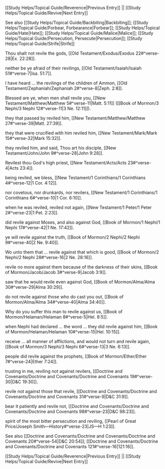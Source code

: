 [[Study Helps/Topical Guide/Reverence|Previous Entry]]  ||  [[Study Helps/Topical Guide/Revive|Next Entry]]

 See also [[Study Helps/Topical Guide/Backbiting|Backbiting]]; [[Study Helps/Topical Guide/Forbear, Forbearance|Forbear]]; [[Study Helps/Topical Guide/Hate|Hate]]; [[Study Helps/Topical Guide/Malice|Malice]]; [[Study Helps/Topical Guide/Persecution, Persecute|Persecution]]; [[Study Helps/Topical Guide/Strife|Strife]]

 Thou shalt not revile the gods, [[Old Testament/Exodus/Exodus 22#^verse-28|Ex. 22:28]].

 neither be ye afraid of their revilings, [[Old Testament/Isaiah/Isaiah 51#^verse-7|Isa. 51:7]].

 I have heard ... the revilings of the children of Ammon, [[Old Testament/Zephaniah/Zephaniah 2#^verse-8|Zeph. 2:8]].

 Blessed are ye, when men shall revile you, [[New Testament/Matthew/Matthew 5#^verse-11|Matt. 5:11]] ([[Book of Mormon/3 Nephi/3 Nephi 12#^verse-11|3 Ne. 12:11]]).

 they that passed by reviled him, [[New Testament/Matthew/Matthew 27#^verse-39|Matt. 27:39]].

 they that were crucified with him reviled him, [[New Testament/Mark/Mark 15#^verse-32|Mark 15:32]].

 they reviled him, and said, Thou art his disciple, [[New Testament/John/John 9#^verse-28|John 9:28]].

 Revilest thou God's high priest, [[New Testament/Acts/Acts 23#^verse-4|Acts 23:4]].

 being reviled, we bless, [[New Testament/1 Corinthians/1 Corinthians 4#^verse-12|1 Cor. 4:12]].

 nor covetous, nor drunkards, nor revilers, [[New Testament/1 Corinthians/1 Corinthians 6#^verse-10|1 Cor. 6:10]].

 when he was reviled, reviled not again, [[New Testament/1 Peter/1 Peter 2#^verse-23|1 Pet. 2:23]].

 did revile against Moses, and also against God, [[Book of Mormon/1 Nephi/1 Nephi 17#^verse-42|1 Ne. 17:42]].

 ye will revile against the truth, [[Book of Mormon/2 Nephi/2 Nephi 9#^verse-40|2 Ne. 9:40]].

 Wo unto them that ... revile against that which is good, [[Book of Mormon/2 Nephi/2 Nephi 28#^verse-16|2 Ne. 28:16]].

 revile no more against them because of the darkness of their skins, [[Book of Mormon/Jacob/Jacob 3#^verse-9|Jacob 3:9]].

 saw that he would revile even against God, [[Book of Mormon/Alma/Alma 30#^verse-29|Alma 30:29]].

 do not revile against those who do cast you out, [[Book of Mormon/Alma/Alma 34#^verse-40|Alma 34:40]].

 Why do you suffer this man to revile against us, [[Book of Mormon/Helaman/Helaman 8#^verse-5|Hel. 8:5]].

 when Nephi had declared ... the word ... they did revile against him, [[Book of Mormon/Helaman/Helaman 10#^verse-15|Hel. 10:15]].

 receive ... all manner of afflictions, and would not turn and revile again, [[Book of Mormon/3 Nephi/3 Nephi 6#^verse-13|3 Ne. 6:13]].

 people did revile against the prophets, [[Book of Mormon/Ether/Ether 7#^verse-24|Ether 7:24]].

 trusting in me, reviling not against revilers, [[Doctrine and Covenants/Doctrine and Covenants/Doctrine and Covenants 19#^verse-30|D&C 19:30]].

 revile not against those that revile, [[Doctrine and Covenants/Doctrine and Covenants/Doctrine and Covenants 31#^verse-9|D&C 31:9]].

 bear it patiently and revile not, [[Doctrine and Covenants/Doctrine and Covenants/Doctrine and Covenants 98#^verse-23|D&C 98:23]].

 spirit of the most bitter persecution and reviling, [[Pearl of Great Price/Joseph Smith—History#^verse-23|JS—H 1:23]].

 See also [[Doctrine and Covenants/Doctrine and Covenants/Doctrine and Covenants 20#^verse-54|D&C 20:54]]; [[Doctrine and Covenants/Doctrine and Covenants/Doctrine and Covenants 121#^verse-16|121:16]].

[[Study Helps/Topical Guide/Reverence|Previous Entry]]  ||  [[Study Helps/Topical Guide/Revive|Next Entry]]